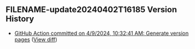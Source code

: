 ## FILENAME-update20240402T16185 Version History

* [GitHub Action committed on 4/9/2024, 10:32:41 AM: Generate version pages](https://github.com/DanGahanCGI/DanGahanCGI.github.io/commit/06bc59ec4ece9d7fa0534a360bf30526444459ae) ([View diff](https://github.com/DanGahanCGI/DanGahanCGI.github.io/compare/7dfc9c1d473b6f5a67866960c9219e87da9002a8...06bc59ec4ece9d7fa0534a360bf30526444459ae))
